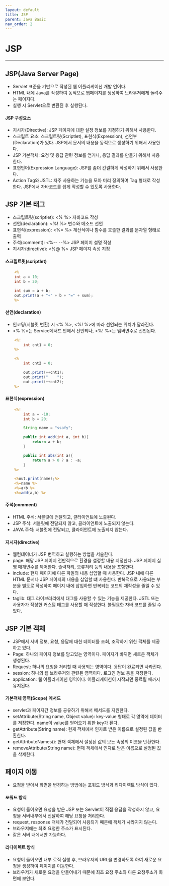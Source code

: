 ```yaml
---
layout: default
title: JSP
parent: Java Basic
nav_order: 2
---
```


# JSP

---

## JSP(Java Server Page)

- Servlet 표준을 기반으로 작성된 웹 어플리케이션 개발 언어다.
- HTML 내에 Java를 작성하여 동적으로 웹페이지를 생성하여 브라우저에게 돌려주는 페이지다.
- 실행 시 Servlet으로 변환된 후 실행된다.

#### JSP 구성요소

- 지시자(Directive): JSP 페이지에 대한 설정 정보를 지정하기 위해서 사용한다.
- 스크립트 요소: 스크립트릿(Scriptlet), 표현식(Expression), 선언부(Declaration)가 있다. JSP에서 문서의 내용을 동적으로 생성하기 위해서 사용한다.
- JSP 기본객체: 요청 및 응답 관련 정보를 얻거나, 응답 결과를 만들기 위해서 사용한다.
- 표현언어(Expression Language): JSP를 좀더 간결하게 작성하기 위해서 사용한다.
- Action Tag와 JSTL: 자주 사용하는 기능을 모아 미리 정의하여 Tag 형태로 작성한다. JSP에서 자바코드를 쉽게 작성할 수 있도록 사용한다.

## JSP 기본 태그

- 스크립트릿(scriptlet): <% %> 자바코드 작성
- 선언(declaration): <%! %> 변수와 메소드 선언
- 표현식(expression): <%= %> 계산식이나 함수를 호출한 결과를 문자열 형태로 출력
- 주석(comment): <%-- --%> JSP 페이지 설명 작성
- 지시자(directive): <%@ %> JSP 페이지 속성 지정

#### 스크립트릿(scriptlet)

```jsp
	<%
	int a = 10;
	int b = 20;

	int sum = a + b;
	out.print(a + "+" + b + "=" + sum);
	%>
```

#### 선언(declaration)

- 인코딩(서블릿 변환) 시 <% %>, <%! %>에 따라 선언되는 위치가 달라진다.
- <% %>는 Service메서드 안에서 선언되나, <%! %>는 멤버변수로 선언된다.

```jsp
    <%!
        int cnt1 = 0;
    %>

	<%
		int cnt2 = 0;

		out.print(++cnt1);
		out.print("    ");
		out.print(++cnt2);
	%>
```

#### 표현식(expression)

```jsp
	<%!
		int a = -10;
		int b = 20;

		String name = "ssafy";

		public int add(int a, int b){
			return a + b;
		}

		public int abs(int a){
			return a > 0 ? a : -a;
		}
	%>

	<%out.print(name);%>
	<%=name %>
	<%=a+b %>
	<%=add(a,b) %>
```

#### 주석(comment)

- HTML 주석: 서블릿에 전달되고, 클라이언트에 노출된다.
- JSP 주석: 서블릿에 전달되지 않고, 클라이언트에 노출되지 않는다.
- JAVA 주석: 서블릿에 전달되고, 클라이언트에 노출되지 않는다.

#### 지시자(directive)

- 웹컨테이너가 JSP 번역하고 실행하는 방법을 서술한다.
- page: 해당 JSP 페이지 전반적으로 환경을 설정할 내용 지정한다. JSP 페이지 실행 매개변수를 제어한다. 출력처리, 오류처리 등의 내용을 포함한다.
- include: 현재 페이지에 다른 파일의 내용 삽입할 때 사용한다. JSP 내에 다른 HTML 문서나 JSP 페이지의 내용을 삽입할 떄 사용한다. 반복적으로 사용되는 부분을 별도로 작성하여 페이지 내에 삽입하면 반복되는 코드의 재작성을 줄일 수 있다.
- taglib: 태그 라이브러리에서 태그를 사용할 수 있는 기능을 제공한다. JSTL 또는 사용자가 작성한 커스텀 태그를 사용할 때 작성한다. 불필요한 자바 코드를 줄일 수 있다.

## JSP 기본 객체

- JSP에서 서버 정보, 요청, 응답에 대한 데이터를 조회, 조작하기 위한 객체를 제공하고 있다.
- Page: 하나의 페이지 정보를 담고있는 영역이다. 페이지가 바뀌면 새로운 객체가 생성된다.
- Request: 하나의 요청을 처리할 때 사용되는 영역이다. 응답이 완료되면 사라진다.
- session: 하나의 웹 브라우저와 관련된 영역이다. 로그인 정보 등을 저장한다.
- application: 웹 어플리케이션 영역이다. 어플리케이션이 시작되면 종료될 때까지 유지된다.

#### 기본객체 영역(Scope) 메서드

- servlet과 페이지간 정보를 공유하기 위해서 메서드를 지원한다.
- setAttribute(String name, Object value): key-value 형태로 각 영역에 데이터를 저장한다. name이 value를 얻어오기 위한 key가 된다.
- getAttribute(String name): 현재 객체에서 인자로 받은 이름으로 설정된 값을 반환한다.
- getAttributeNames(): 현재 객체에서 설정된 값의 모든 속성의 이름을 반환한다.
- removeAttribute(String name): 현재 객체에서 인자로 받은 이름으로 설정된 값을 삭제한다.

## 페이지 이동

- 요청을 받아서 화면을 변경하는 방법에는 포워드 방식과 리다이렉트 방식이 있다.

#### 포워드 방식

- 요청이 들어오면 요청을 받은 JSP 또는 Servlet이 직접 응답을 작성하지 않고, 요청을 서버내부에서 전달하여 해당 요청을 처리한다.
- request, response 객체가 전달되어 사용되기 때문에 객체가 사라지지 않는다.
- 브라우저에는 최초 요청한 주소가 표시된다.
- 같은 서버 내에서만 가능하다.

#### 리다이렉트 방식

- 요청이 들어오면 내부 로직 실행 후, 브라우저의 URL을 변경하도록 하여 새로운 요청을 생성하여 페이지를 이동한다.
- 브라우저가 새로운 요청을 만들어내기 때문에 최초 요청 주소와 다른 요청주소가 화면에 보인다.

